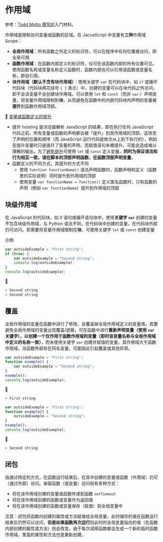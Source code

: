 # 作用域
参考：[Todd Motto 撰写的](http://toddmotto.com/everything-you-wanted-to-know-about-javascript-scope/)入门材料。

作用域是限制访问变量或函数的区域。在 JacvaScript 中变量有**三种**作用域 Scope：
* **全局作用域**：所有函数之外定义的标识符，可以在程序中任何位置被访问，即全局可用
* **函数作用域**：在函数内部定义的标识符，仅可在该函数内部的所有位置可见。使用函数名称或变量名称定义函数时，函数内部也可以引用该函数或变量名称，即自引用。
* **块作用域（默认不含有块作用域）**：使用关键字 `var` 在代码块中，如 `if` 或循环代码块（代码块用花括号 `{ }` 表示）中，创建的变量可以在块代码之外访问，即不会该变量不会创建块作用域。可以使用 `let` 和 `const`（而非 `var` ）声明变量，将变量作用域限制到**块**，从而避免在函数中的内嵌代码块内声明的变量被**提升**到函数作用域顶部。

:cinema: [变量或函数定义的提升](https://www.jianguoyun.com/p/Dab9nV0QjNDGBxiL--AD)

* 提升 hoisting 是浏览器解析 JavaScript 的结果，即在执行任何 JavaScript 代码之前，所有变量或函数的声明都会被「提升」到其作用域的顶部，这改变了声明的位置和顺序（而 JavaScript 运行代码是依次从上到下执行的），例如在提升变量时只是提升了变量的声明，而赋值语句未被提升，可能会造成难以理解的输出。为了[避免提升](D:/Front_end/JavaScript/变量.md)可使用 `let` 或 `const` 定义变量。**同时为保证语法和行为相互一致，请在脚本的顶部声明函数、在函数顶部声明变量**。
* 函数定义的不同方式，其提升的方式不同
    * 使用 `function functionName()` 语法声明函数时，函数声明和定义（函数里的实际说明）同时提升到作用域的顶部
    * 使用变量 `var functionName = function()` 定义匿名函数时，只有函数的声明（例如 `var functionName`）提升到作用域的顶部

## 块级作用域
在 JavaScript 的代码块，如 if 语句或循环语句块中，使用**关键字 `var`** 创建的变量不包含块级作用域，与 Python 语法不同，在代码块中创建的变量，在代码块外部仍可访问。若需要将变量作用域限制在**块**，可使用关键字 `let` 或 `const` 创建变量

示例
```js
var outsideExample = "First string";
if (true) {
    var outsideExample = "Second string";
    console.log(outsideExample);
}
console.log(outsideExample);
```

:hammer:

```js
> Second string
> Second string
```

## 覆盖
全局作用域的变量在函数中进行了修改，会覆盖掉全局作用域定义的变量值。若要避免全局作用域的变量出现覆盖/遮蔽，可在函数中进行**重新声明变量（使用 `var` 关键字），以创建一个仅作用于函数作用域的变量（即时该变量名称与全局作用域中定义的名称一致）**，而未使用关键字 `var` 创建并赋值的变量，其作用域大于函数作用域，当函数外部存在同名变量，可能因此引起覆盖或其他异常。

```js
var outsideExample = "First string";
function example() {
    var outsideExample = "Second string";
}
example();
console.log(outsideExample);
```

:hammer:

```js
> First string
```

```js
var outsideExample = "First string";
function example() {
    outsideExample = "Second string";
}
example();
console.log(outsideExample);
```

:hammer:

```js
> Second string
```

## 闭包
指通过特定的方式，在函数运行结束后，在其中创建的变量或函数（作用域）仍可（通过外部）访问。保留函数（或变量）访问权有多种方式：
* 将在该作用域创建的变量或函数传递到函数 `setTimeout`
* 将在该作用域创建的函数或变量作为返回值
* 将在该作用域创建的函数或变量保存（赋值）到全局变量中

注意：闭包将函数内创建的属性或方法赋值给全局变量，此时储存的值在函数运行结束后仍然可以访问，**但是如果函数再次运行**则此时的全局变量指向的值（在函数内部创建的属性或方法）则会改变。由于每次调用函数都会生成一个新的临时函数作用域，里面的属性和方法也是重新创建。